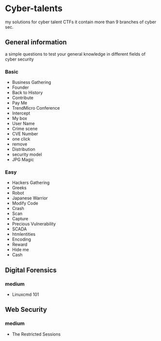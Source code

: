# Cyber-talents

my solutions for cyber talent CTFs it contain more than 9 branches of cyber sec.

## General information

a simple questions to test your general knowledge in different fields of cyber security

### Basic

* Business Gathering
* Founder
* Back to History
* Contribute
* Pay Me
* TrendMicro Conference
* Intercept
* My box
* User Name
* Crime scene
* CVE Number
* one click
* remove
* Distribution
* security model
* JPG Magic

### Easy

* Hackers Gathering
* Greeks
* Robot
* Japanese Warrior
* Modify Code
* Crash
* Scan
* Capture
* Precious Vulnerability
* SCADA
* htmlentities
* Encoding
* Reward
* Hide me
* Cash

## Digital Forensics

### medium

* Linuxcmd 101

## Web Security

### medium

* The Restricted Sessions
